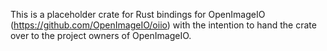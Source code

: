 This is a placeholder crate for Rust bindings for OpenImageIO (https://github.com/OpenImageIO/oiio) with the intention to hand the crate over to the project owners of OpenImageIO.
